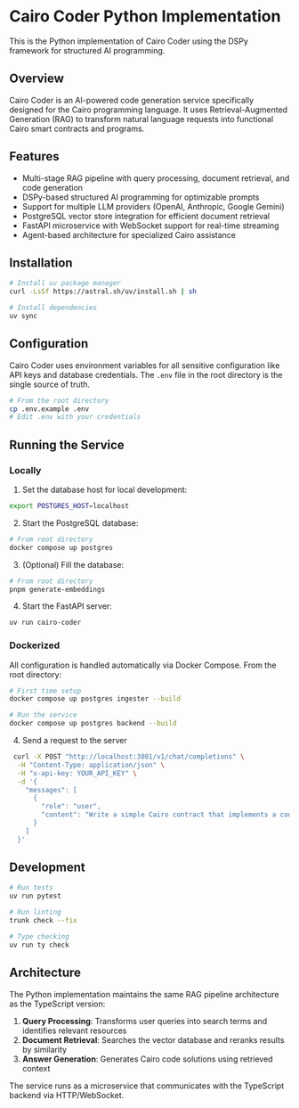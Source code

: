 # Cairo Coder Python Implementation

This is the Python implementation of Cairo Coder using the DSPy framework for structured AI programming.

## Overview

Cairo Coder is an AI-powered code generation service specifically designed for the Cairo programming language. It uses Retrieval-Augmented Generation (RAG) to transform natural language requests into functional Cairo smart contracts and programs.

## Features

- Multi-stage RAG pipeline with query processing, document retrieval, and code generation
- DSPy-based structured AI programming for optimizable prompts
- Support for multiple LLM providers (OpenAI, Anthropic, Google Gemini)
- PostgreSQL vector store integration for efficient document retrieval
- FastAPI microservice with WebSocket support for real-time streaming
- Agent-based architecture for specialized Cairo assistance

## Installation

```bash
# Install uv package manager
curl -LsSf https://astral.sh/uv/install.sh | sh

# Install dependencies
uv sync
```

## Configuration

Cairo Coder uses environment variables for all sensitive configuration like API keys and database credentials. The `.env` file in the root directory is the single source of truth.

```bash
# From the root directory
cp .env.example .env
# Edit .env with your credentials
```

## Running the Service

### Locally

1. Set the database host for local development:

```bash
export POSTGRES_HOST=localhost
```

2. Start the PostgreSQL database:

```bash
# From root directory
docker compose up postgres
```

3. (Optional) Fill the database:

```bash
# From root directory
pnpm generate-embeddings
```

4. Start the FastAPI server:

```bash
uv run cairo-coder
```

### Dockerized

All configuration is handled automatically via Docker Compose. From the root directory:

```bash
# First time setup
docker compose up postgres ingester --build

# Run the service
docker compose up postgres backend --build
```

4. Send a request to the server

```bash
 curl -X POST "http://localhost:3001/v1/chat/completions" \
  -H "Content-Type: application/json" \
  -H "x-api-key: YOUR_API_KEY" \
  -d '{
    "messages": [
      {
        "role": "user",
        "content": "Write a simple Cairo contract that implements a counter. Make it safe with library Openzeppelin"
      }
    ]
  }'
```

## Development

```bash
# Run tests
uv run pytest

# Run linting
trunk check --fix

# Type checking
uv run ty check
```

## Architecture

The Python implementation maintains the same RAG pipeline architecture as the TypeScript version:

1. **Query Processing**: Transforms user queries into search terms and identifies relevant resources
2. **Document Retrieval**: Searches the vector database and reranks results by similarity
3. **Answer Generation**: Generates Cairo code solutions using retrieved context

The service runs as a microservice that communicates with the TypeScript backend via HTTP/WebSocket.
